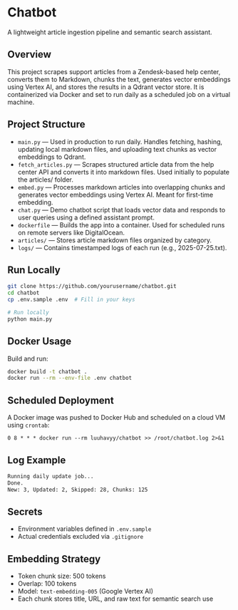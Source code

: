# Chatbot

A lightweight article ingestion pipeline and semantic search assistant.

## Overview

This project scrapes support articles from a Zendesk-based help center, converts them to Markdown, chunks the text, generates vector embeddings using Vertex AI, and stores the results in a Qdrant vector store. It is containerized via Docker and set to run daily as a scheduled job on a virtual machine.

## Project Structure

* `main.py` — Used in production to run daily. Handles fetching, hashing, updating local markdown files, and uploading text chunks as vector embeddings to Qdrant.
* `fetch_articles.py` — Scrapes structured article data from the help center API and converts it into markdown files. Used initially to populate the articles/ folder.
* `embed.py` — Processes markdown articles into overlapping chunks and generates vector embeddings using Vertex AI. Meant for first-time embedding.
* `chat.py` — Demo chatbot script that loads vector data and responds to user queries using a defined assistant prompt.
* `dockerfile` — Builds the app into a container. Used for scheduled runs on remote servers like DigitalOcean.
* `articles/` — Stores article markdown files organized by category.
* `logs/` — Contains timestamped logs of each run (e.g., 2025-07-25.txt).


## Run Locally

```bash
git clone https://github.com/yourusername/chatbot.git
cd chatbot
cp .env.sample .env  # Fill in your keys

# Run locally
python main.py
```

## Docker Usage

Build and run:

```bash
docker build -t chatbot .
docker run --rm --env-file .env chatbot
```

## Scheduled Deployment

A Docker image was pushed to Docker Hub and scheduled on a cloud VM using `crontab`:

```cron
0 8 * * * docker run --rm luuhavyy/chatbot >> /root/chatbot.log 2>&1
```

## Log Example

```txt
Running daily update job...
Done.
New: 3, Updated: 2, Skipped: 28, Chunks: 125
```

## Secrets

* Environment variables defined in `.env.sample`
* Actual credentials excluded via `.gitignore`

## Embedding Strategy

* Token chunk size: 500 tokens
* Overlap: 100 tokens
* Model: `text-embedding-005` (Google Vertex AI)
* Each chunk stores title, URL, and raw text for semantic search use
